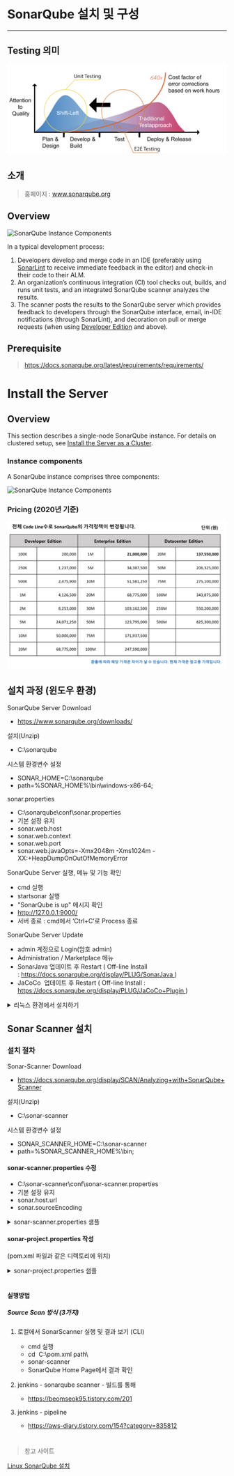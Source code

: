 # SonarQube 설치 및 구성
---

## Testing 의미

<img src="images/Unit_Testing.png" alt="sonarqube_code_analysis" width="700"/>

## 소개

> 홈페이지 : www.sonarqube.org

## Overview

![SonarQube Instance Components](https://docs.sonarqube.org/latest/images/dev-cycle.png)

In a typical development process:

1. Developers develop and merge code in an IDE (preferably using [SonarLint](https://www.sonarlint.org/) to receive immediate feedback in the editor) and check-in their code to their ALM.
2. An organization’s continuous integration (CI) tool checks out, builds, and runs unit tests, and an integrated SonarQube scanner analyzes the results.
3. The scanner posts the results to the SonarQube server which provides feedback to developers through the SonarQube interface, email, in-IDE notifications (through SonarLint), and decoration on pull or merge requests (when using [Developer Edition](https://redirect.sonarsource.com/editions/developer.html) and above).


## Prerequisite
> https://docs.sonarqube.org/latest/requirements/requirements/

# Install the Server

## Overview

This section describes a single-node SonarQube instance. For details on clustered setup, see [Install the Server as a Cluster](https://docs.sonarqube.org/latest/setup/install-cluster/).

### Instance components

A SonarQube instance comprises three components:

![SonarQube Instance Components](https://docs.sonarqube.org/8.8/images/SQ-instance-components.png)

### Pricing (2020년 기준)
![pricing Table](images/Pricing.png)


## 설치 과정 (윈도우 환경)

SonarQube Server Download
- https://www.sonarqube.org/downloads/

설치(Unzip)  
- C:\sonarqube

시스템 환경변수 설정
- SONAR_HOME=C:\sonarqube  
- path=%SONAR_HOME%\bin\windows-x86-64;

sonar.properties
- C:\sonarqube\conf\sonar.properties  
- 기본 설정 유지
- sonar.web.host
- sonar.web.context
- sonar.web.port
- sonar.web.javaOpts=-Xmx2048m -Xms1024m -XX:+HeapDumpOnOutOfMemoryError

SonarQube Server 실행, 메뉴 및 기능 확인
- cmd 실행
- startsonar 실행
- "SonarQube is up" 메시지 확인
- http://127.0.0.1:9000/
- 서버 종료 : cmd에서 ‘Ctrl+C’로 Process 종료

 SonarQube Server Update
- admin 계정으로 Login(암호 admin)
- Administration / Marketplace 메뉴
- SonarJava 업데이트 후 Restart ( Off-line Install : https://docs.sonarqube.org/display/PLUG/SonarJava )
- JaCoCo  업데이트 후 Restart  (  Off-line Install : https://docs.sonarqube.org/display/PLUG/JaCoCo+Plugin )


<details markdown="1">
<summary>리눅스 환경에서 설치하기</summary>

<!--summary 아래 빈칸 공백 두고 내용을 적는공간-->

## 설치과정 (리눅스 환경)
Linux Kernel 파라미터 및 ulimit 설정 및 확인

### Linux Kernel 파라미터 및 ulimit 설정 및 확인

#### Linux Kernel 파라미터 및 ulimit 확인

```bash
sysctl vm.max_map_count
sysctl fs.file-max
ulimit -n
ulimit -u
```

#### Linux Kernel 파라미터 및 ulimit 설정

##### 동적 설정

```bash
sudo sysctl -w vm.max_map_count=262144
sudo sysctl -w fs.file-max=65536
ulimit -n 65536
ulimit -u 4096
```

##### 영구적으로 설정

System config 파일을 엽니다.

```bash
sudo vi /etc/sysctl.conf
```

다음 내용을 붙여 넣고 저장합니다.

```bash
vm.max_map_count=262144
fs.file-max=65536
```

`/etc/security/limits.d/99-sonarqube.conf` 파일을 생성한 다음, 아래 내용을 붙여 넣고 저장합니다.

```bash
sudo vi /etc/security/limits.d/99-sonarqube.conf

ubuntu    -    nofile    65536
ubuntu    -    nproc    4096
```
</details>

## Sonar Scanner 설치


### 설치 절차

Sonar-Scanner Download
- https://docs.sonarqube.org/display/SCAN/Analyzing+with+SonarQube+Scanner

설치(Unzip)  
- C:\sonar-scanner

시스템 환경변수 설정
- SONAR_SCANNER_HOME=C:\sonar-scanner  
- path=%SONAR_SCANNER_HOME%\bin;

#### sonar-scanner.properties 수정
- C:\sonar-scanner\conf\sonar-scanner.properties
- 기본 설정 유지
- sonar.host.url
- sonar.sourceEncoding

<details markdown="1">
<summary>sonar-scanner.properties 샘플</summary>

```bash
#Configure here general information about the environment, such as SonarQube server connection details for example
#No information about specific project should appear here

#----- Default SonarQube server
sonar.host.url=http://3.xx.xxx.xxx:9000/

#----- Default source code encoding
sonar.sourceEncoding=UTF-8
```
</details>

#### sonar-project.properties 작성
(pom.xml 파일과 같은 디렉토리에 위치)

<details markdown="1">
<summary>sonar-project.properties 샘플</summary>

```bash
# required metadata
sonar.projectKey=[프로젝트명]
sonar.projectName=[프로젝트명]]
sonar.projectVersion=[Scan History 관리용 버전]
#sonar.projectVersion=20190303

# path to source directories (required)
#sonar.modules=cnaps-core,oms-core,oms-common-shared,oms-criteria,oms-request,oms-servicedesk,oms-sla,oms-trouble
sonar.sources=src
#sonar.sources=.

# path to class directories (optional)
sonar.java.binaries=build
#sonar.java.binaries=target
#sonar.java.binaries=.

# The value of the property must be the key of the language 
sonar.language=java

# .svn directory skip (optional)
sonar.scm.disabled=True

# SonarQube Integration
#sonar.coverage.jacoco.xmlReportPaths=C:/jacoco/CoverageTestReport.xml

#######################################################################################################################

# path to test source directories (optional)
#sonar.tests=testDir1, testDir2 

# path to project binaries (optional), form example directory of Java
#sonar.binaries=binDir 

#optional comma-sparated list of paths to libraries, only path to ~~~ 
#sonar.libraries=path/to/library.jar,path/to/classes/dir

#Additional parameters 
#sonar.my.property=value
```

</details><br>

#### 실행방법

##### Source Scan 방식 (3가지)
1. 로컬에서 SonarScanner 실행 및 결과 보기 (CLI)

    - cmd 실행
    - cd  C:\pom.xml path\  
    - sonar-scanner
    - SonarQube Home Page에서 결과 확인

2. jenkins - sonarqube scanner - 빌드를 통해
    - https://beomseok95.tistory.com/201
3. jenkins - pipeline
    - https://aws-diary.tistory.com/154?category=835812


# 
> 참고 사이트

[Linux SonarQube 설치](https://confluence.curvc.com/pages/viewpage.action?pageId=6160585)

